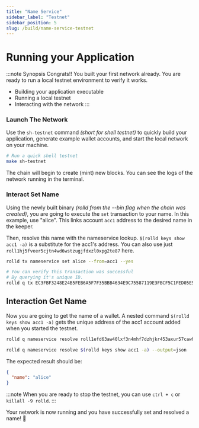 ```yaml
---
title: "Name Service"
sidebar_label: "Testnet"
sidebar_position: 5
slug: /build/name-service-testnet
---
```


# Running your Application

:::note Synopsis
Congrats!! You built your first network already. You are ready to run a local testnet environment to verify it works.

* Building your application executable
* Running a local testnet
* Interacting with the network
:::

### Launch The Network

Use the `sh-testnet` command *(short for shell testnet)* to quickly build your application, generate example wallet accounts, and start the local network on your machine.

```bash
# Run a quick shell testnet
make sh-testnet
```

The chain will begin to create (mint) new blocks. You can see the logs of the network running in the terminal.

### Interact Set Name

Using the newly built binary *(rolld from the --bin flag when the chain was created)*, you are going to execute the `set` transaction to your name. In this example, use "alice". This links account `acc1` address to the desired name in the keeper.

Then, resolve this name with the nameservice lookup. `$(rolld keys show acc1 -a)` is a substitute for the acc1's address. You can also use just `roll1hj5fveer5cjtn4wd6wstzugjfdxzl0xpg2te87` here.

```bash
rolld tx nameservice set alice --from=acc1 --yes

# You can verify this transaction was successful
# By querying it's unique ID.
rolld q tx EC3FBF3248E24B5FEB6A5F7F35BBB4634E9C75587119E3FBCF5C1FED05E5A399
```

## Interaction Get Name

Now you are going to get the name of a wallet. A nested command `$(rolld keys show acc1 -a)` gets the unique address of the acc1 account added when you started the testnet.

```bash
rolld q nameservice resolve roll1efd63aw40lxf3n4mhf7dzhjkr453axur57cawh --output=json

rolld q nameservice resolve $(rolld keys show acc1 -a) --output=json
```

The expected result should be:

```json
{
  "name": "alice"
}
```

:::note
When you are ready to stop the testnet, you can use `ctrl + c` or `killall -9 rolld`.
:::


Your network is now running and you have successfully set and resolved a name! 🎉
